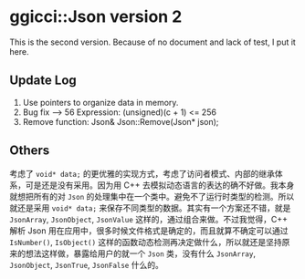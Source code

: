 ggicci::Json version 2
======================

This is the second version. Because of no document and lack of test, I put it here.

Update Log
----------
1. Use pointers to organize data in memory.
2. Bug fix --> 56 Expression: (unsigned)(c + 1) <= 256
3. Remove function: Json& Json::Remove(Json* json); 

Others
---------
考虑了 `void* data;` 的更优雅的实现方式，考虑了访问者模式、内部的继承体系，可是还是没有采用。因为用 C++ 去模拟动态语言的表达的确不好做。我本身就想把所有的对 `Json` 的处理集中在一个类中。避免不了运行时类型的检测。所以就还是采用 `void* data;` 来保存不同类型的数据。其实有一个方案还不错，就是 `JsonArray`, `JsonObject`, `JsonValue` 这样的，通过组合来做。不过我觉得，C++ 解析 Json 用在应用中，很多时候文件格式是确定的，而且就算不确定可以通过 `IsNumber()`, `IsObject()` 这样的函数动态检测再决定做什么，所以就还是坚持原来的想法这样做，暴露给用户的就一个 `Json` 类，没有什么 `JsonArray`, `JsonObject`, `JsonTrue`, `JsonFalse` 什么的。